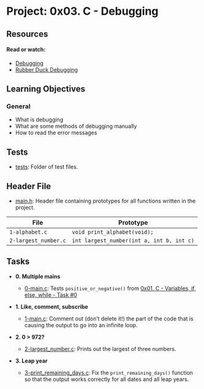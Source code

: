 # Project: 0x03. C - Debugging

## Resources

#### Read or watch:

* [Debugging](https://en.wikipedia.org/wiki/Debugging)
* [Rubber Duck Debugging](https://www.thoughtfulcode.com/rubber-duck-debugging-psychology/)
## Learning Objectives

### General

* What is debugging
* What are some methods of debugging manually
* How to read the error messages

## Tests

* [tests](./tests): Folder of test files.

## Header File

* [main.h](./main.h): Header file containing prototypes for all functions written in the project.

| File                     | Prototype                                 |
| ------------------------ | ----------------------------------------- |
| `1-alphabet.c`           | `void print_alphabet(void);`              |
| `2-largest_number.c`     | `int largest_number(int a, int b, int c)` |

## Tasks


* **0. Multiple mains**
  * [0-main.c](./0-main.c): Tests `positive_or_negative()` from [0x01. C - Variables, if, else, while - Task #0 ](../0x01-variables_if_else_while/0-positive_or_negative.c)

* **1. Like, comment, subscribe** 
  * [1-main.c](./1-main.c): Comment out (don’t delete it!) the part of the code that is causing the output to go into an infinite loop.

* **2. 0 > 972?**
  * [2-largest_number.c](./2-largest_number.c): Prints out the largest of three numbers.

* **3. Leap year**
  * [3-print_remaining_days.c](./3-print_remaining_days.c): Fix the `print_remaining_days()` function so that the output works correctly for all dates and all leap years.

